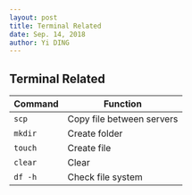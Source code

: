```yaml
---
layout: post
title: Terminal Related
date: Sep. 14, 2018
author: Yi DING
---
```






## Terminal Related



| Command | Function                  |
| ------- | ------------------------- |
| `scp`   | Copy file between servers |
| `mkdir` | Create folder             |
| `touch` | Create file               |
| `clear` | Clear                     |
| `df -h` | Check file system         |



 

